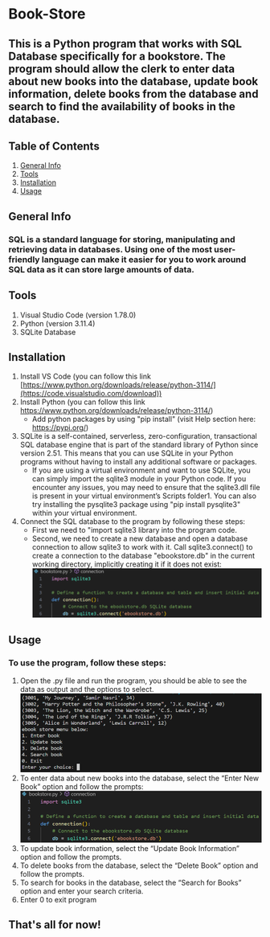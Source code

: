 # Book-Store

## This is a Python program that works with SQL Database specifically for a bookstore. The program should allow the clerk to enter data about new books into the database, update book information, delete books from the database and search to find the availability of books in the database.

## Table of Contents
1. [General Info](#general-info)
2. [Tools](#tool)
3. [Installation](#installation)
4. [Usage](#usage)

## General Info
### SQL is a standard language for storing, manipulating and retrieving data in databases. Using one of the most user-friendly language can make it easier for you to work around SQL data as it can store large amounts of data.

## Tools
1. Visual Studio Code (version 1.78.0)
2. Python (version 3.11.4)
3. SQLite Database

## Installation
1. Install VS Code (you can follow this link [https://www.python.org/downloads/release/python-3114/](https://code.visualstudio.com/download))
2. Install Python (you can follow this link https://www.python.org/downloads/release/python-3114/)
    * Add python packages by using "pip install" (visit Help section here: https://pypi.org/)
3. SQLite is a self-contained, serverless, zero-configuration, transactional SQL database engine that is part of the standard library of Python since version 2.51.
   This means that you can use SQLite in your Python programs without having to install any additional software or packages.
    * If you are using a virtual environment and want to use SQLite, you can simply import the sqlite3 module in your Python code. If you encounter any issues, you may need
    to ensure that the sqlite3.dll file is present in your virtual environment’s Scripts folder1. You can also try installing the pysqlite3 package using "pip install pysqlite3"
    within your virtual environment.
4. Connect the SQL database to the program by following these steps:
    * First we need to "import sqlite3 library into the program code.
    * Second, we need to create a new database and open a database connection to allow sqlite3 to work with it. Call sqlite3.connect() to create a connection to the database
      "ebookstore.db" in the current working directory, implicitly creating it if it does not exist:
    ![Alt text](https://github.com/Kenton-Enoid/Read-Book/blob/master/images/connection%20screenshot.png)

## Usage
### To use the program, follow these steps:
1. Open the .py file and run the program, you should be able to see the data as output and the options to select.
![Alt text](https://github.com/Kenton-Enoid/Read-Book/blob/master/images/Data%20%26%20Menu.png)
2. To enter data about new books into the database, select the “Enter New Book” option and follow the prompts:
   ![Alt text](https://github.com/Kenton-Enoid/Read-Book/blob/master/images/connection%20screenshot.png)
3. To update book information, select the “Update Book Information” option and follow the prompts.
4. To delete books from the database, select the “Delete Book” option and follow the prompts.
5. To search for books in the database, select the “Search for Books” option and enter your search criteria.
6. Enter 0 to exit program

## That's all for now!
    
